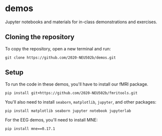 # demos

Jupyter notebooks and materials for in-class demonstrations and exercises.

## Cloning the repository

To copy the repository, open a new terminal and run:

```
git clone https://github.com/2020-NEU502b/demos.git
```

## Setup

To run the code in these demos, you'll have to install our fMRI package.

```
pip install git+https://github.com/2020-NEU502b/fmritools.git
```

You'll also need to install `seaborn`, `matplotlib`, `jupyter`, and other packages:
```
pip install matplotlib seaborn jupyter notebook jupyterlab
```

For the EEG demos, you'll need to install MNE:
```
pip install mne==0.17.1
```

